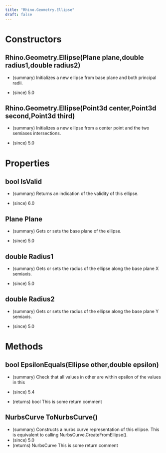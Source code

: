 ```yaml
---
title: "Rhino.Geometry.Ellipse"
draft: false
---
```


# Constructors
## Rhino.Geometry.Ellipse(Plane plane,double radius1,double radius2)
- (summary) 
     Initializes a new ellipse from base plane and both principal radii.
     
- (since) 5.0
## Rhino.Geometry.Ellipse(Point3d center,Point3d second,Point3d third)
- (summary) 
     Initializes a new ellipse from a center point and the two semiaxes intersections.
     
- (since) 5.0
# Properties
## bool IsValid
- (summary) 
     Returns an indication of the validity of this ellipse.
     
- (since) 6.0
## Plane Plane
- (summary) 
     Gets or sets the base plane of the ellipse.
     
- (since) 5.0
## double Radius1
- (summary) 
     Gets or sets the radius of the ellipse along the base plane X semiaxis.
     
- (since) 5.0
## double Radius2
- (summary) 
     Gets or sets the radius of the ellipse along the base plane Y semiaxis.
     
- (since) 5.0
# Methods
## bool EpsilonEquals(Ellipse other,double epsilon)
- (summary) 
     Check that all values in other are within epsilon of the values in this
     
- (since) 5.4
- (returns) bool This is some return comment
## NurbsCurve ToNurbsCurve()
- (summary) 
     Constructs a nurbs curve representation of this ellipse. 
     This is equivalent to calling NurbsCurve.CreateFromEllipse().
- (since) 5.0
- (returns) NurbsCurve This is some return comment
